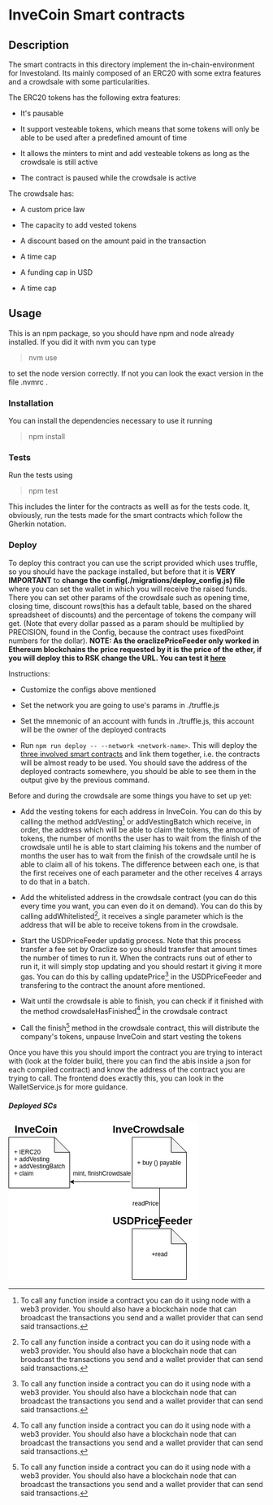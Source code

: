 # InveCoin Smart contracts

## Description

The smart contracts in this directory implement the in-chain-environment for Investoland. Its mainly composed of an ERC20 with some extra features and a crowdsale with some particularities.

The ERC20 tokens has the following extra features:

- It's pausable

- It support vesteable tokens, which means that some tokens will only be able to be used after a predefined amount of time

- It allows the minters to mint and add vesteable tokens as long as the crowdsale is still active

- The contract is paused while the crowdsale is active

The crowdsale has:

- A custom price law

- The capacity to add vested tokens

- A discount based on the amount paid in the transaction

- A time cap

- A funding cap in USD

- A time cap

## Usage

This is an npm package, so you should have npm and node already installed. If you did it with nvm you can type

> nvm use

to set the node version correctly. If not you can look the exact version in the file .nvmrc .

### Installation

You can install the dependencies necessary to use it running

> npm install

### Tests

Run the tests using

> npm test

This includes the linter for the contracts as welll as for the tests code. It, obviously, run the tests made for the
smart contracts which follow the Gherkin notation.

### Deploy

To deploy this contract you can use the script provided which uses truffle, so you should have the package installed, but before that it is **VERY IMPORTANT** to **change the config(./migrations/deploy_config.js) file** where you can set the wallet in which you will receive the raised funds. There you can set other params of the crowdsale such as opening time, closing time, discount rows(this has a default table, based on the shared spreadsheet of discounts) and the percentage of tokens the company will get. (Note that every dollar passed as a param should be multiplied by PRECISION, found in the Config, because the contract uses fixedPoint numbers for the dollar). **NOTE: As the oraclizePriceFeeder only worked in Ethereum blockchains the price requested by it is the price of the ether, if you will deploy this to RSK change the URL. You can test it [here](http://app.oraclize.it/home/test_query)**

Instructions:

- Customize the configs above mentioned

- Set the network you are going to use's params in ./truffle.js

- Set the mnemonic of an account with funds in ./truffle.js,
  this account will be the owner of the deployed contracts

- Run `npm run deploy -- --network <network-name>`. This will deploy the [three involved smart contracts](#Deployed-SCs) and link them together, i.e. the contracts will be almost ready to be used. You should save the address of the deployed contracts somewhere, you should be able to see them in the output give by the previous command.

Before and during the crowdsale are some things you have to set up yet:

- Add the vesting tokens for each address in InveCoin.
  You can do this by calling the method addVesting[^1] or addVestingBatch which receive, in order, the address which will be able to claim the tokens, the amount of tokens, the number of months the user has to wait from the finish of the crowdsale until he is able to start claiming his tokens and the number of months the user has to wait from the finish of the crowdsale until he is able to claim all of his tokens. The difference between each one, is that the first receives one of each parameter and the other receives 4 arrays to do that in a batch.

- Add the whitelisted address in the crowdsale contract (you can do this every time you want, you can even do it on demand).
  You can do this by calling addWhitelisted[^1], it receives a single parameter which is the address that will be able to receive tokens from in the crowdsale.

- Start the USDPriceFeeder updatig process. Note that this process transfer a fee set by Oraclize so you should transfer that amount times the number of times to run it. When the contracts runs out of ether to run it, it will simply stop updating and you should restart it giving it more gas.
  You can do this by calling updatePrice[^1] in the USDPriceFeeder and transfering to the contract the anount afore mentioned.

- Wait until the crowdsale is able to finish, you can check if it finished with the method crowdsaleHasFinished[^1] in the crowdsale contract

- Call the finish[^1] method in the crowdsale contract, this will distribute the company's tokens, unpause InveCoin and start vesting the tokens

[^1]: To call any function inside a contract you can do it using node with a web3 provider. You should also have a blockchain node that can broadcast the transactions you send and a wallet provider that can send said transactions.

Once you have this you should import the contract you are trying to interact with (look at the folder build, there you can find the abis inside a json for each compiled contract) and know the address of the contract you are trying to call. The frontend does exactly this, you can look in the WalletService.js for more guidance.

##### Deployed SCs

![Deployed SCs](./docs/deployed_SCs.jpg)
